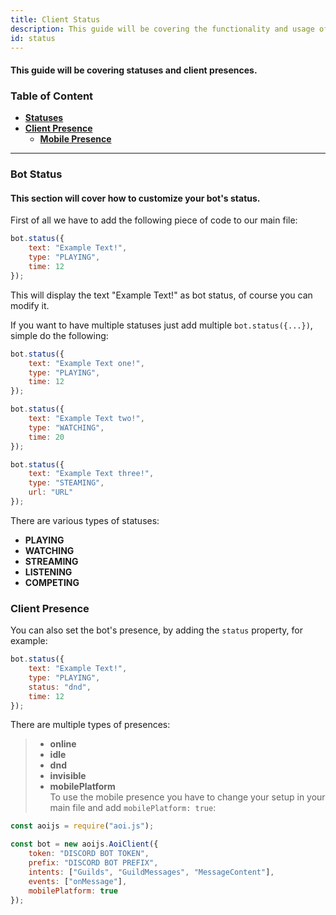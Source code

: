 ```yaml
---
title: Client Status
description: This guide will be covering the functionality and usage of client statuses.
id: status
---
```


#### This guide will be covering statuses and client presences.

### Table of Content

- **[Statuses][1]**
- **[Client Presence][2]**
    - **[Mobile Presence](#client-presence)**

---

### Bot Status

#### This section will cover how to customize your bot's status.

First of all we have to add the following piece of code to our main file:

```javascript
bot.status({
    text: "Example Text!",
    type: "PLAYING",
    time: 12
});
```

This will display the text "Example Text!" as bot status, of course you can modify it.

If you want to have multiple statuses just add multiple `bot.status({...})`, simple do the following:

```javascript
bot.status({
    text: "Example Text one!",
    type: "PLAYING",
    time: 12
});

bot.status({
    text: "Example Text two!",
    type: "WATCHING",
    time: 20
});

bot.status({
    text: "Example Text three!",
    type: "STEAMING",
    url: "URL"
});
```

There are various types of statuses:

* **PLAYING**
* **WATCHING**
* **STREAMING**
* **LISTENING**
* **COMPETING**

### Client Presence

You can also set the bot's presence, by adding the `status` property, for example:

```javascript
bot.status({
    text: "Example Text!",
    type: "PLAYING",
    status: "dnd",
    time: 12
});
```

There are multiple types of presences:

> * **online**
> * **idle**
> * **dnd** 
> * **invisible**
> * **mobilePlatform**  
  > To use the mobile presence you have to change your setup in your main file and add `mobilePlatform: true`:
  
```javascript
const aoijs = require("aoi.js");

const bot = new aoijs.AoiClient({
    token: "DISCORD BOT TOKEN",
    prefix: "DISCORD BOT PREFIX",
    intents: ["Guilds", "GuildMessages", "MessageContent"],
    events: ["onMessage"],
    mobilePlatform: true
});
```

<!--- links -->

[1]: #bot-status
[2]: #client-presence

